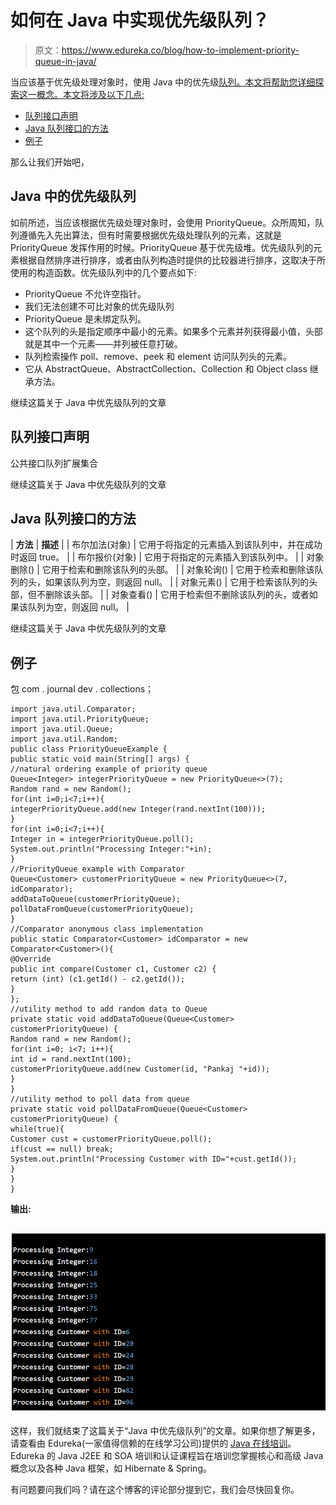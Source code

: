 # 如何在 Java 中实现优先级队列？

> 原文：<https://www.edureka.co/blog/how-to-implement-priority-queue-in-java/>

当应该基于优先级处理对象时，使用 Java 中的优先级[队列。本文将帮助您详细探索这一概念。本文将涉及以下几点:](https://www.edureka.co/blog/java-queue/)

*   [队列接口声明](#QueueInterfacedeclaration)
*   [Java 队列接口的方法](#MethodsofJavaQueueInterface)
*   [例子](#Example)

那么让我们开始吧，

## **Java 中的优先级队列**

如前所述，当应该根据优先级处理对象时，会使用 PriorityQueue。众所周知，队列遵循先入先出算法，但有时需要根据优先级处理队列的元素，这就是 PriorityQueue 发挥作用的时候。PriorityQueue 基于优先级堆。优先级队列的元素根据自然排序进行排序，或者由队列构造时提供的比较器进行排序，这取决于所使用的构造函数。优先级队列中的几个要点如下:

*   PriorityQueue 不允许空指针。
*   我们无法创建不可比对象的优先级队列
*   PriorityQueue 是未绑定队列。
*   这个队列的头是指定顺序中最小的元素。如果多个元素并列获得最小值，头部就是其中一个元素——并列被任意打破。
*   队列检索操作 poll、remove、peek 和 element 访问队列头的元素。
*   它从 AbstractQueue、AbstractCollection、Collection 和 Object class 继承方法。

继续这篇关于 Java 中优先级队列的文章

## **队列接口声明**

公共接口队列<e>扩展集合</e>

继续这篇关于 Java 中优先级队列的文章

## **Java 队列接口的方法**

| **方法** | **描述** |
| 布尔加法(对象) | 它用于将指定的元素插入到该队列中，并在成功时返回 true。 |
| 布尔报价(对象) | 它用于将指定的元素插入到该队列中。 |
| 对象删除() | 它用于检索和删除该队列的头部。 |
| 对象轮询() | 它用于检索和删除该队列的头，如果该队列为空，则返回 null。 |
| 对象元素() | 它用于检索该队列的头部，但不删除该头部。 |
| 对象查看() | 它用于检索但不删除该队列的头，或者如果该队列为空，则返回 null。 |

继续这篇关于 Java 中优先级队列的文章

## **例子**

包 com . journal dev . collections；

```
import java.util.Comparator;
import java.util.PriorityQueue;
import java.util.Queue;
import java.util.Random;
public class PriorityQueueExample {
public static void main(String[] args) {		
//natural ordering example of priority queue
Queue<Integer> integerPriorityQueue = new PriorityQueue<>(7);
Random rand = new Random();
for(int i=0;i<7;i++){
integerPriorityQueue.add(new Integer(rand.nextInt(100)));
}
for(int i=0;i<7;i++){
Integer in = integerPriorityQueue.poll();
System.out.println("Processing Integer:"+in);
}
//PriorityQueue example with Comparator
Queue<Customer> customerPriorityQueue = new PriorityQueue<>(7, idComparator);
addDataToQueue(customerPriorityQueue);
pollDataFromQueue(customerPriorityQueue);
}
//Comparator anonymous class implementation
public static Comparator<Customer> idComparator = new Comparator<Customer>(){
@Override
public int compare(Customer c1, Customer c2) {
return (int) (c1.getId() - c2.getId());
}
};
//utility method to add random data to Queue
private static void addDataToQueue(Queue<Customer> customerPriorityQueue) {
Random rand = new Random();
for(int i=0; i<7; i++){
int id = rand.nextInt(100);
customerPriorityQueue.add(new Customer(id, "Pankaj "+id));
}
}
//utility method to poll data from queue
private static void pollDataFromQueue(Queue<Customer> customerPriorityQueue) {
while(true){
Customer cust = customerPriorityQueue.poll();
if(cust == null) break;
System.out.println("Processing Customer with ID="+cust.getId());
}
}
}

```

**输出:**

## ![Output- Priority Queue in Java- Edureka](img/fe9727b449ecd11756739792b1927e4e.png)

这样，我们就结束了这篇关于“Java 中优先级队列”的文章。如果你想了解更多，请查看由 Edureka(一家值得信赖的在线学习公司)提供的  [Java 在线培训](https://www.edureka.co/java-j2ee-training-course)。Edureka 的 Java J2EE 和 SOA 培训和认证课程旨在培训您掌握核心和高级 Java 概念以及各种 Java 框架，如 Hibernate & Spring。

有问题要问我们吗？请在这个博客的评论部分提到它，我们会尽快回复你。